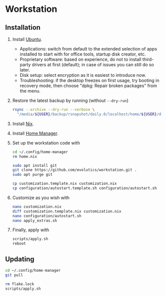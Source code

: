 # Workstation

## Installation

1. Install [Ubuntu](https://ubuntu.com).

   - Applications: switch from default to the extended selection of apps
     installed to start with for office tools, startup disk creator, etc.
   - Proprietary software: based on experience, do not to install third-party
     drivers at first (default); in case of issues you can still do so later.
   - Disk setup: select encryption as it is easiest to introduce now.
   - Troubleshooting: if the desktop freezes on first usage, try booting in
     recovery mode, then choose "dpkg: Repair broken packages" from the menu.

1. Restore the latest backup by running (without `--dry-run`)

   ```bash
   rsync --archive --dry-run --verbose \
     "/media/${USER}/backup/rsnapshot/daily.0/localhost/home/${USER}/data" ~
   ```

1. Install [Nix](https://nixos.org).

1. Install [Home Manager](https://nix-community.github.io/home-manager/).

1. Set up the workstation code with

   ```bash
   cd ~/.config/home-manager
   rm home.nix

   sudo apt install git
   git clone https://github.com/evolutics/workstation.git .
   sudo apt purge git

   cp customization.template.nix customization.nix
   cp configuration/autostart.template.sh configuration/autostart.sh
   ```

1. Customize as you wish with

   ```bash
   nano customization.nix
   diff customization.template.nix customization.nix
   nano configuration/autostart.sh
   nano apply_extras.sh
   ```

1. Finally, apply with

   ```bash
   scripts/apply.sh
   reboot
   ```

## Updating

```bash
cd ~/.config/home-manager
git pull

rm flake.lock
scripts/apply.sh
```
